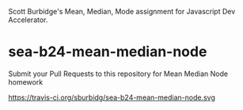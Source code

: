 Scott Burbidge's Mean, Median, Mode assignment for Javascript Dev Accelerator.

sea-b24-mean-median-node
========================

Submit your Pull Requests to this repository for Mean Median Node homework

https://travis-ci.org/sburbidg/sea-b24-mean-median-node.svg


